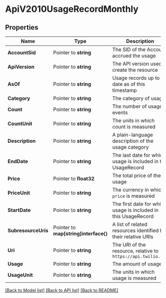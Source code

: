 # ApiV2010UsageRecordMonthly

## Properties

Name | Type | Description | Notes
------------ | ------------- | ------------- | -------------
**AccountSid** | Pointer to **string** | The SID of the Account accrued the usage |
**ApiVersion** | Pointer to **string** | The API version used to create the resource |
**AsOf** | Pointer to **string** | Usage records up to date as of this timestamp |
**Category** | Pointer to **string** | The category of usage |
**Count** | Pointer to **string** | The number of usage events |
**CountUnit** | Pointer to **string** | The units in which count is measured |
**Description** | Pointer to **string** | A plain-language description of the usage category |
**EndDate** | Pointer to **string** | The last date for which usage is included in the UsageRecord |
**Price** | Pointer to **float32** | The total price of the usage |
**PriceUnit** | Pointer to **string** | The currency in which `price` is measured |
**StartDate** | Pointer to **string** | The first date for which usage is included in this UsageRecord |
**SubresourceUris** | Pointer to **map[string]interface{}** | A list of related resources identified by their relative URIs |
**Uri** | Pointer to **string** | The URI of the resource, relative to `https://api.twilio.com` |
**Usage** | Pointer to **string** | The amount of usage |
**UsageUnit** | Pointer to **string** | The units in which usage is measured |

[[Back to Model list]](../README.md#documentation-for-models) [[Back to API list]](../README.md#documentation-for-api-endpoints) [[Back to README]](../README.md)


